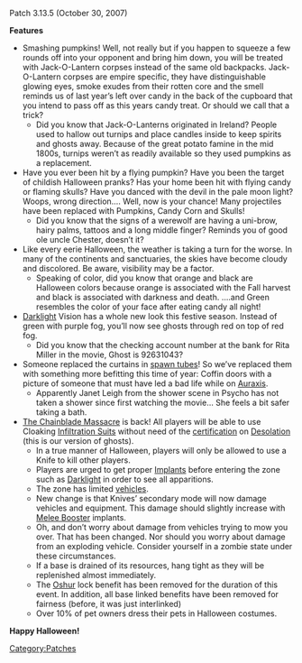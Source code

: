 Patch 3.13.5 (October 30, 2007)

**Features**

- Smashing pumpkins! Well, not really but if you happen to squeeze a
  few rounds off into your opponent and bring him down, you will be
  treated with Jack-O-Lantern corpses instead of the same old
  backpacks. Jack-O-Lantern corpses are empire specific, they have
  distinguishable glowing eyes, smoke exudes from their rotten core
  and the smell reminds us of last year’s left over candy in the back
  of the cupboard that you intend to pass off as this years candy
  treat. Or should we call that a trick?
  - Did you know that Jack-O-Lanterns originated in Ireland? People
    used to hallow out turnips and place candles inside to keep
    spirits and ghosts away. Because of the great potato famine in
    the mid 1800s, turnips weren’t as readily available so they used
    pumpkins as a replacement.
- Have you ever been hit by a flying pumpkin? Have you been the target
  of childish Halloween pranks? Has your home been hit with flying
  candy or flaming skulls? Have you danced with the devil in the pale
  moon light? Woops, wrong direction…. Well, now is your chance! Many
  projectiles have been replaced with Pumpkins, Candy Corn and Skulls!
  - Did you know that the signs of a werewolf are having a uni-brow,
    hairy palms, tattoos and a long middle finger? Reminds you of
    good ole uncle Chester, doesn’t it?
- Like every eerie Halloween, the weather is taking a turn for the
  worse. In many of the continents and sanctuaries, the skies have
  become cloudy and discolored. Be aware, visibility may be a factor.
  - Speaking of color, did you know that orange and black are
    Halloween colors because orange is associated with the Fall
    harvest and black is associated with darkness and death. ….and
    Green resembles the color of your face after eating candy all
    night!
- [Darklight](../implants/Darklight.md) Vision has a whole new look this
  festive season. Instead of green with purple fog, you’ll now see
  ghosts through red on top of red fog.
  - Did you know that the checking account number at the bank for
    Rita Miller in the movie, Ghost is 92631043?
- Someone replaced the curtains in [spawn
  tubes](spawn_tube.md)! So we’ve replaced them with something
  more befitting this time of year: Coffin doors with a picture of
  someone that must have led a bad life while on
  [Auraxis](../locations/Auraxis.md).
  - Apparently Janet Leigh from the shower scene in Psycho has not
    taken a shower since first watching the movie… She feels a bit
    safer taking a bath.
- [The Chainblade Massacre](../etc/The_Chainblade_Massacre.md) is
  back! All players will be able to use Cloaking [Infiltration
  Suits](../items/Infiltration_Suit.md) without need of the
  [certification](../certifications/Certification.md) on
  [Desolation](../locations/Oshur.md#Desolation) (this is our version of
  ghosts).
  - In a true manner of Halloween, players will only be allowed to
    use a Knife to kill other players.
  - Players are urged to get proper [Implants](../Implant.md)
    before entering the zone such as
    [Darklight](../implants/Darklight.md) in order to see all
    apparitions.
  - The zone has limited [vehicles](../vehicles/Vehicle.md).
  - New change is that Knives’ secondary mode will now damage
    vehicles and equipment. This damage should slightly increase
    with [Melee Booster](../implants/Melee_Booster.md) implants.
  - Oh, and don’t worry about damage from vehicles trying to mow you
    over. That has been changed. Nor should you worry about damage
    from an exploding vehicle. Consider yourself in a zombie state
    under these circumstances.
  - If a base is drained of its resources, hang tight as they will
    be replenished almost immediately.
  - The [Oshur](../locations/Oshur.md) lock benefit has been removed for
    the duration of this event. In addition, all base linked
    benefits have been removed for fairness (before, it was just
    interlinked)
  - Over 10% of pet owners dress their pets in Halloween costumes.

**Happy Halloween!**

[Category:Patches](../Category:Patches.md)
